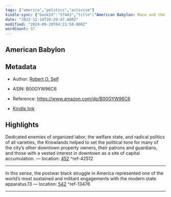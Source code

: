```yaml
---
tags: ["america","politics","activism"]
kindle-sync: {"bookId":"57443","title":"American Babylon: Race and the Struggle for Postwar Oakland (Politics and Society in Modern America Book 37)","author":"Robert O. Self","asin":"B00GYW96C6","lastAnnotatedDate":"2014-11-01","bookImageUrl":"https://m.media-amazon.com/images/I/81R5dWlWxzL._SY160.jpg","highlightsCount":2}
date: "2022-12-14T20:29:47.000Z"
modified: "2024-09-20T04:21:50.000Z"
wordCount: 97
---
```

## American Babylon

## Metadata

* Author: [Robert O. Self](https://www.amazon.com/Robert-O-Self/e/B001KEA5O6/ref=dp_byline_cont_ebooks_1)

* ASIN: B00GYW96C6

* Reference: <https://www.amazon.com/dp/B00GYW96C6>

* [Kindle link](kindle://book?action=open&asin=B00GYW96C6)

## Highlights

Dedicated enemies of organized labor, the welfare state, and radical politics of all varieties, the Knowlands helped to set the political tone for many of the city’s other downtown property owners, their patrons and guardians, and those with a vested interest in downtown as a site of capital accumulation. — location: [452](kindle://book?action=open&asin=B00GYW96C6&location=452) ^ref-42512

---

In this sense, the postwar black struggle in America represented one of the world’s most sustained and militant engagements with the modern state apparatus.13 — location: [542](kindle://book?action=open&asin=B00GYW96C6&location=542) ^ref-13476

---
